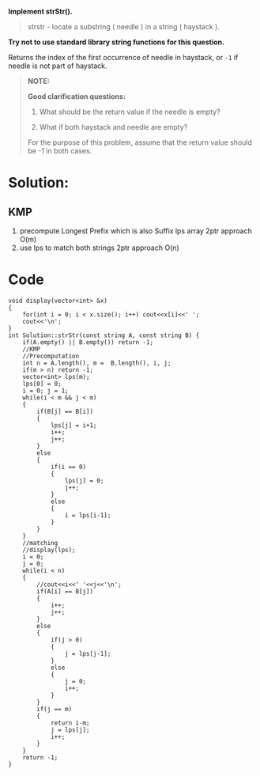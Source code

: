 <div ng-bind-html="trustedHtml" class="ng-binding"><p><strong>Implement strStr().</strong></p>
<blockquote>
  <p>strstr - locate a substring ( needle ) in a string ( haystack ).</p>
</blockquote>
<p><strong>Try not to use standard library string functions for this question.</strong></p>
<p>Returns the index of the first occurrence of needle in haystack, or <code>-1</code> if needle is not part of haystack.</p>
<blockquote>
  <p><strong>NOTE:</strong></p>
  <p><strong>Good clarification questions:</strong></p>
  <ol>
  <li><p>What should be the return value if the needle is empty?</p></li>
  <li><p>What if both haystack and needle are empty?</p></li>
  </ol>
  <p>For the purpose of this problem, assume that the return value should be -1 in both cases.</p>
</blockquote></div>

# Solution:
## KMP
1. precompute Longest Prefix which is also Suffix lps array 2ptr approach O(m)
2. use lps to match both strings 2ptr approach O(n)

# Code
```
void display(vector<int> &x)
{
    for(int i = 0; i < x.size(); i++) cout<<x[i]<<' ';
    cout<<'\n';
}
int Solution::strStr(const string A, const string B) {
    if(A.empty() || B.empty()) return -1;
    //KMP
    //Precomputation
    int n = A.length(), m =  B.length(), i, j;
    if(m > n) return -1;
    vector<int> lps(m);
    lps[0] = 0;
    i = 0; j = 1;
    while(i < m && j < m)
    {
        if(B[j] == B[i])
        {
            lps[j] = i+1;
            i++;
            j++;
        }
        else
        {
            if(i == 0)
            {
                lps[j] = 0;
                j++;
            }
            else
            {
                i = lps[i-1];
            }
        }
    }
    //matching
    //display(lps);
    i = 0;
    j = 0;
    while(i < n)
    {
        //cout<<i<<' '<<j<<'\n';
        if(A[i] == B[j])
        {
            i++;
            j++;
        }
        else
        {
            if(j > 0)
            {
                j = lps[j-1];
            }
            else
            {
                j = 0;
                i++;
            }
        }
        if(j == m)
        {
            return i-m;
            j = lps[j];
            i++;
        }
    }
    return -1;
}
```